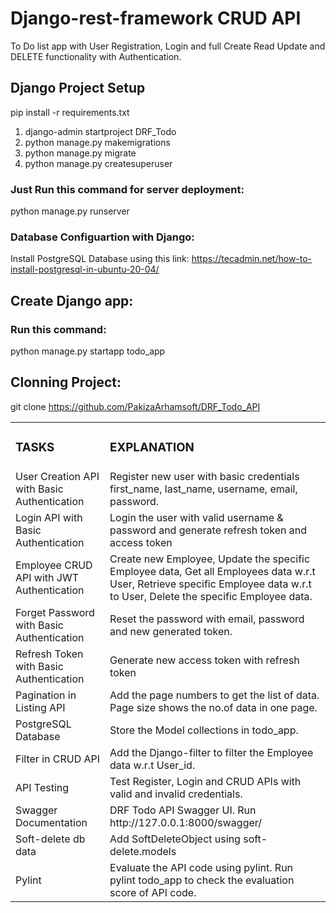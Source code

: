 # Django-rest-framework CRUD API
To Do list app with User Registration, Login and full Create Read Update and DELETE functionality with Authentication.
## Django Project Setup
 pip install -r requirements.txt

1. django-admin startproject DRF_Todo
2. python manage.py makemigrations
3. python manage.py migrate
4. python manage.py createsuperuser

### Just Run this command for server deployment:
  python manage.py runserver

### Database Configuartion with Django:
Install PostgreSQL Database using this link: https://tecadmin.net/how-to-install-postgresql-in-ubuntu-20-04/

## Create Django app:
### Run this command: 
   python manage.py startapp todo_app
   
## Clonning Project:
   git clone https://github.com/PakizaArhamsoft/DRF_Todo_API
   
<table>
  <td>
<h3>TASKS</h3>
  </td>
  <td>
<h3>EXPLANATION</h3>
    </td>
  <tr>
    <td>
User Creation API with Basic Authentication
    </td>
    <td>
Register new user with basic credentials first_name, last_name, username, email, password.
</td>
    <tr>
    <td>
Login API with Basic Authentication
      <td>
Login the user with valid username & password and generate refresh token and access token
      </td>
  </tr>
  <tr>
    <td>
Employee CRUD API with JWT Authentication
      </td>
        <td>
Create new Employee, Update the specific Employee data, Get all Employees data w.r.t User, Retrieve specific Employee data w.r.t to User, Delete the specific Employee data. 
    </td>
<tr>
    <td>
Forget Password with Basic Authentication
      </td>
  <td>
Reset the password with email, password and new generated token.
  </td>
  </tr>
 <tr>
    <td>
Refresh Token with Basic Authentication 
      </td>
   <td>
Generate new access token with refresh token
 </td>
  </tr>
      <tr>
    <td>
Pagination in Listing API 
      </td>
   <td>
Add the page numbers to get the list of data. Page size shows the no.of data in one page.
 </td>
  </tr>
      <tr>
    <td>
PostgreSQL Database
      </td>
   <td>
Store the Model collections in todo_app.
 </td>
  </tr>
      <tr>
    <td>
Filter in CRUD API
      </td>
   <td>
Add the Django-filter to filter the Employee data w.r.t User_id.
 </td>
  </tr>
      <tr>
    <td>
API Testing
      </td>
   <td>
Test Register, Login and CRUD APIs with valid and invalid credentials. 
 </td>
  </tr>
      <tr>
    <td>
Swagger Documentation
      </td>
   <td>
DRF Todo API Swagger UI.
     Run http://127.0.0.1:8000/swagger/
 </td>
  </tr>
      <tr>
    <td>
Soft-delete db data
      </td>
   <td>
Add SoftDeleteObject using soft-delete.models
 </td>
  </tr>
      <tr>
    <td>
Pylint 
      </td>
   <td>
Evaluate the API code using pylint. Run pylint todo_app to check the evaluation score of API code.
       </td>
  </tr>
</table>


